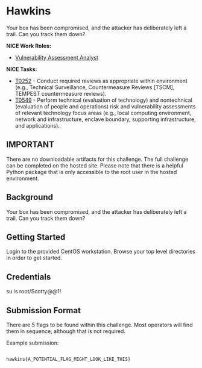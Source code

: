 # Hawkins

Your box has been compromised, and the attacker has deliberately left a trail. Can you track them down?

**NICE Work Roles:**
- [Vulnerability Assessment Analyst](https://niccs.cisa.gov/workforce-development/nice-framework/workroles?name=Vulnerability+Assessment+Analyst&id=All)

**NICE Tasks:**
- [T0252](https://niccs.cisa.gov/workforce-development/nice-framework/tasks?id=T0252&description=All) - Conduct required reviews as appropriate within environment (e.g., Technical Surveillance, Countermeasure Reviews [TSCM], TEMPEST countermeasure reviews).
- [T0549](https://niccs.cisa.gov/workforce-development/nice-framework/tasks?id=T0549&description=All) - Perform technical (evaluation of technology) and nontechnical (evaluation of people and operations) risk and vulnerability assessments of relevant technology focus areas (e.g., local computing environment, network and infrastructure, enclave boundary, supporting infrastructure, and applications).

## IMPORTANT

There are no downloadable artifacts for this challenge. The full challenge can be completed on the hosted site. Please note that there is a helpful Python package that is only accessible to the root user in the hosted environment.


## Background

Your box has been compromised, and the attacker has deliberately left a trail. Can you track them down?


## Getting Started

Login to the provided CentOS workstation. Browse your top level directories in order to get started.

## Credentials

su is root/Scotty@@1!

## Submission Format

There are 5 flags to be found within this challenge. Most operators will find them in sequence, although that is not required.


Example submission:

```

hawkins{A_POTENTIAL_FLAG_MIGHT_LOOK_LIKE_THIS}

```
